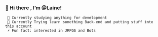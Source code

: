 ### 👋 Hi  there , I’m @Laine!
     🔭 Currently studying anything for development
     🌱 Currently Trying learn something Back-end and putting stuff into this account
     ⚡ Fun fact: interested in JRPGS and Bots
